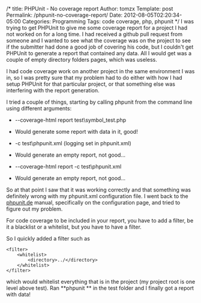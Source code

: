 /*
 title: PHPUnit - No coverage report
 Author: tomzx
 Template: post
 Permalink: /phpunit-no-coverage-report/
 Date: 2012-08-05T02:20:34-05:00
 Categories: Programming
 Tags: code coverage, php, phpunit
*/
I was trying to get PHPUnit to give me some coverage report for a project I had not worked on for a long time. I had received a github pull request from someone and I wanted to see what the coverage was on the project to see if the submitter had done a good job of covering his code, but I couldn't get PHPUnit to generate a report that contained any data. All I would get was a couple of empty directory folders pages, which was useless.

I had code coverage work on another project in the same environment I was in, so I was pretty sure that my problem had to do either with how I had setup PHPUnit for that particular project, or that something else was interfering with the report generation.

I tried a couple of things, starting by calling phpunit from the command line using different arguments:

*   --coverage-html report test\symbol_test.php
*   Would generate some report with data in it, good!

*   -c test\phpunit.xml (logging set in phpunit.xml)
*   Would generate an empty report, not good...

*   --coverage-html report -c test\phpunit.xml
*   Would generate an empty report, not good...

So at that point I saw that it was working correctly and that something was definitely wrong with my phpunit.xml configuration file. I went back to the [phpunit.de][1] manual, specifically on the configuration page, and tried to figure out my problem.

For code coverage to be included in your report, you have to add a filter, be it a blacklist or a whitelist, but you have to have a filter.

So I quickly added a filter such as

<pre><code class="xml">&lt;filter&gt;
	&lt;whitelist&gt;
		&lt;directory&gt;../&lt;/directory&gt;
	&lt;/whitelist&gt;
&lt;/filter&gt;
</code></pre>

which would whitelist everything that is in the project (my project root is one level above test). Ran **phpunit ** in the test folder and I finally got a report with data!

 [1]: http://www.phpunit.de/manual/current/en/appendixes.configuration.html#appendixes.configuration.blacklist-whitelist